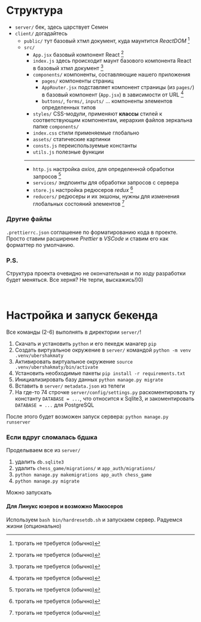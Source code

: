 # Структура
- `server/` бек, здесь царствует Семен
- `client/` догадайтесь
    - `public/` тут базовый хтмл документ, куда маунтится *ReactDOM* [^dnt]
    - `src/`
        - `App.jsx` базовый компонент React [^dnt]
        - `index.js` здесь происходит маунт базового компонента React в базовый хтмл документ [^dnt]
        - `components/` компоненты, составляющие нашего приложения
            - `pages/` компоненты страниц
            - `AppRouter.jsx` подставляет компонент страницы (из `pages/`)
              в базовый компонент (`App.jsx`) в зависимости от URL [^dnt]
            - `buttons/`, `forms/`, `inputs/` ... компоненты элементов определенных типов
        - `styles/` CSS-модули, применяют **классы** стилей к соответствующим компонентам,
          иерархия файлов зеркальна папке `components/`
        - `index.css` стили применяемые глобально
        - `assets/` статические картинки
        - `consts.js` переиспользуемые константы
        - `utils.js` полезные функции
        ---
        - `http.js` настройка *axios*, для определенной обработки запросов [^dnt]
        - `services/` эндпоинты для обработки запросов с сервера
        - `store.js` настройка редюсеров *redux* [^dnt]
        - `reducers/` редюсеры и их экшоны,
          нужны для изменения глобальных состояний элементов [^dnt]

### Другие файлы
`.prettierrc.json` соглашение по форматированию кода в проекте.
Просто ставим расширение *Prettier* в *VSCode* и ставим его как форматтер по умолчанию.

### P.S.
Структура проекта очевидно не окончательная и по ходу разработки будет меняться.
Все херня? Не терпи, выскажись!)0)

<br />

# Настройка и запуск бекенда
Все команды (2-6) выполнять в директории `server/`!
1. Скачать и установить `python` и его пекедж манагер `pip`
2. Создать виртуальное окружение в `server/` командой `python -m venv .venv/ubershakmaty`
3. Активировать виртуальное окружение `source .venv/ubershakmaty/bin/activate`
4. Установить необходимые пакеты `pip install -r requirements.txt`
5. Инициализировать базу данных `python manage.py migrate`
6. Вставить в `server/` `metadata.json` из телеги
7. На где-то 74 строчке `server/config/settings.py`
   раскоментировать ту константу `DATABASE = ...`, что относится к Sqlite3,
   и закоментировать `DATABASE = ...` для PostgreSQL
<!---->
После этого будет возможен запуск сервера: `python manage.py runserver`

### Если вдруг сломалась бдшка
Проделываем все из `server/`
1. удалить `db.sqlite3`
2. удалить `chess_game/migrations/` и `app_auth/migrations/`
3. `python manage.py makemigrations app_auth chess_game`
4. `python manage.py migrate`
<!---->
Можно запускать

#### Для Линукс юзеров и возможно Макосеров
Используем `bash bin/hardresetdb.sh` и запускаем сервер. Радуемся жизни (опционально)


[^dnt]: трогать не требуется (обычно)
